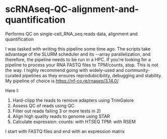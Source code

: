 # scRNAseq-QC-alignment-and-quantification
Performs QC on single-cell_RNA_seq reads data, alignment and quantification

I was tasked with writing this pipeline some time ago. The scripts take advantage of the SLURM scheduler and its --array parallelization, and therefore, the pipeline needs to be run in a HPC.
If you're looking for a pipeline to process your RNA FASTQ files to TPM/counts, stop. This is not the way. I highly recommend going with widely-used and community-curated pipelines as they ensures reprodubicibility, debugging and stability. My pipeline of choice is https://nf-co.re/rnaseq/3.14.0/

Here I:
1) Hard-clipp the reads to remove adapters using TrimGalore
2) Assess QC of reads using QC
3) Filter out reads failing 3 or more tests in 2)
4) Align high quality reads to genome using STAR
5) Calculate expression:
   counts: with HTSEQ
   TPM: with RSEM

I start with FASTQ files and end with an expression matrix


